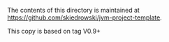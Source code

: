 The contents of this directory is maintained at https://github.com/skiedrowski/jvm-project-template.

This copy is based on tag V0.9+